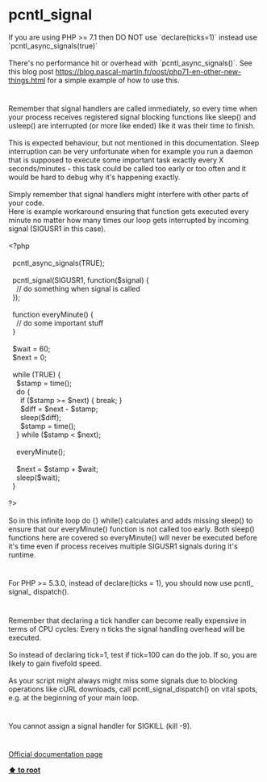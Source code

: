 # pcntl_signal




<div class="phpcode"><span class="html">
If you are using PHP &gt;= 7.1 then DO NOT use `declare(ticks=1)` instead use `pcntl_async_signals(true)`<br><br>There&apos;s no performance hit or overhead with `pcntl_async_signals()`. See this blog post <a href="https://blog.pascal-martin.fr/post/php71-en-other-new-things.html" rel="nofollow" target="_blank">https://blog.pascal-martin.fr/post/php71-en-other-new-things.html</a> for a simple example of how to use this.</span>
</div>
  

#


<div class="phpcode"><span class="html">
Remember that signal handlers are called immediately, so every time when your process receives registered signal blocking functions like sleep() and usleep() are interrupted (or more like ended) like it was their time to finish.<br><br>This is expected behaviour, but not mentioned in this documentation. Sleep interruption can be very unfortunate when for example you run a daemon that is supposed to execute some important task exactly every X seconds/minutes - this task could be called too early or too often and it would be hard to debug why it&apos;s happening exactly.<br><br>Simply remember that signal handlers might interfere with other parts of your code.<br>Here is example workaround ensuring that function gets executed every minute no matter how many times our loop gets interrupted by incoming signal (SIGUSR1 in this case).<br><br><span class="default">&lt;?php<br><br>&#xA0; pcntl_async_signals</span><span class="keyword">(</span><span class="default">TRUE</span><span class="keyword">);<br><br>&#xA0; </span><span class="default">pcntl_signal</span><span class="keyword">(</span><span class="default">SIGUSR1</span><span class="keyword">, function(</span><span class="default">$signal</span><span class="keyword">) {<br>&#xA0; &#xA0; </span><span class="comment">// do something when signal is called<br>&#xA0; </span><span class="keyword">});<br><br>&#xA0; function </span><span class="default">everyMinute</span><span class="keyword">() {<br>&#xA0; &#xA0; </span><span class="comment">// do some important stuff<br>&#xA0; </span><span class="keyword">}<br><br>&#xA0; </span><span class="default">$wait </span><span class="keyword">= </span><span class="default">60</span><span class="keyword">;<br>&#xA0; </span><span class="default">$next </span><span class="keyword">= </span><span class="default">0</span><span class="keyword">;<br><br>&#xA0; while (</span><span class="default">TRUE</span><span class="keyword">) {<br>&#xA0; &#xA0; </span><span class="default">$stamp </span><span class="keyword">= </span><span class="default">time</span><span class="keyword">();<br>&#xA0; &#xA0; do {<br>&#xA0; &#xA0; &#xA0; if (</span><span class="default">$stamp </span><span class="keyword">&gt;= </span><span class="default">$next</span><span class="keyword">) { break; }<br>&#xA0; &#xA0; &#xA0; </span><span class="default">$diff </span><span class="keyword">= </span><span class="default">$next </span><span class="keyword">- </span><span class="default">$stamp</span><span class="keyword">;<br>&#xA0; &#xA0; &#xA0; </span><span class="default">sleep</span><span class="keyword">(</span><span class="default">$diff</span><span class="keyword">);<br>&#xA0; &#xA0; &#xA0; </span><span class="default">$stamp </span><span class="keyword">= </span><span class="default">time</span><span class="keyword">();<br>&#xA0; &#xA0; } while (</span><span class="default">$stamp </span><span class="keyword">&lt; </span><span class="default">$next</span><span class="keyword">);<br>&#xA0; &#xA0; <br>&#xA0; &#xA0; </span><span class="default">everyMinute</span><span class="keyword">();<br>&#xA0; &#xA0; <br>&#xA0; &#xA0; </span><span class="default">$next </span><span class="keyword">= </span><span class="default">$stamp </span><span class="keyword">+ </span><span class="default">$wait</span><span class="keyword">;<br>&#xA0; &#xA0; </span><span class="default">sleep</span><span class="keyword">(</span><span class="default">$wait</span><span class="keyword">);<br>&#xA0; }<br><br></span><span class="default">?&gt;<br></span><br>So in this infinite loop do {} while() calculates and adds missing sleep() to ensure that our everyMinute() function is not called too early. Both sleep() functions here are covered so everyMinute() will never be executed before it&apos;s time even if process receives multiple SIGUSR1 signals during it&apos;s runtime.</span>
</div>
  

#


<div class="phpcode"><span class="html">
For PHP &gt;= 5.3.0, instead of declare(ticks = 1), you should now use pcntl_ signal_ dispatch().</span>
</div>
  

#


<div class="phpcode"><span class="html">
Remember that declaring a tick handler can become really expensive in terms of CPU cycles: Every n ticks the signal handling overhead will be executed. <br><br>So instead of declaring tick=1, test if tick=100 can do the job. If so, you are likely to gain fivefold speed.<br><br>As your script might always might miss some signals due to blocking operations like cURL downloads, call pcntl_signal_dispatch() on vital spots, e.g. at the beginning of your main loop.</span>
</div>
  

#


<div class="phpcode"><span class="html">
You cannot assign a signal handler for SIGKILL (kill -9).</span>
</div>
  

#

[Official documentation page](https://www.php.net/manual/en/function.pcntl-signal.php)

**[⬆ to root](/)**